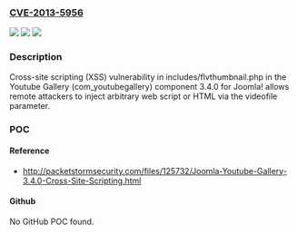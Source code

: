 ### [CVE-2013-5956](https://cve.mitre.org/cgi-bin/cvename.cgi?name=CVE-2013-5956)
![](https://img.shields.io/static/v1?label=Product&message=n%2Fa&color=blue)
![](https://img.shields.io/static/v1?label=Version&message=n%2Fa&color=blue)
![](https://img.shields.io/static/v1?label=Vulnerability&message=n%2Fa&color=brighgreen)

### Description

Cross-site scripting (XSS) vulnerability in includes/flvthumbnail.php in the Youtube Gallery (com_youtubegallery) component 3.4.0 for Joomla! allows remote attackers to inject arbitrary web script or HTML via the videofile parameter.

### POC

#### Reference
- http://packetstormsecurity.com/files/125732/Joomla-Youtube-Gallery-3.4.0-Cross-Site-Scripting.html

#### Github
No GitHub POC found.

